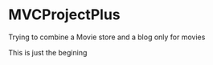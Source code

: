 # MVCProjectPlus
Trying to combine a Movie store and a blog only for movies

This is just the begining
